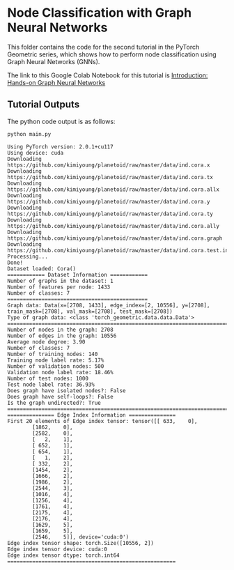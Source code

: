 # Node Classification with Graph Neural Networks

This folder contains the code for the second tutorial in the PyTorch Geometric series, which shows how to perform node classification using Graph Neural Networks (GNNs).

The link to this Google Colab Notebook for this tutorial is [Introduction: Hands-on Graph Neural Networks](https://colab.research.google.com/drive/14OvFnAXggxB8vM4e8vSURUp1TaKnovzX)

## Tutorial Outputs

The python code output is as follows:

```bash
python main.py
```

```plaintext
Using PyTorch version: 2.0.1+cu117
Using device: cuda
Downloading https://github.com/kimiyoung/planetoid/raw/master/data/ind.cora.x
Downloading https://github.com/kimiyoung/planetoid/raw/master/data/ind.cora.tx
Downloading https://github.com/kimiyoung/planetoid/raw/master/data/ind.cora.allx
Downloading https://github.com/kimiyoung/planetoid/raw/master/data/ind.cora.y
Downloading https://github.com/kimiyoung/planetoid/raw/master/data/ind.cora.ty
Downloading https://github.com/kimiyoung/planetoid/raw/master/data/ind.cora.ally
Downloading https://github.com/kimiyoung/planetoid/raw/master/data/ind.cora.graph
Downloading https://github.com/kimiyoung/planetoid/raw/master/data/ind.cora.test.index
Processing...
Done!
Dataset loaded: Cora()
============ Dataset Information ============
Number of graphs in the dataset: 1
Number of features per node: 1433
Number of classes: 7
=============================================
Graph data: Data(x=[2708, 1433], edge_index=[2, 10556], y=[2708], train_mask=[2708], val_mask=[2708], test_mask=[2708])
Type of graph data: <class 'torch_geometric.data.data.Data'>
===========================================================================================================
Number of nodes in the graph: 2708
Number of edges in the graph: 10556
Average node degree: 3.90
Number of classes: 7
Number of training nodes: 140
Training node label rate: 5.17%
Number of validation nodes: 500
Validation node label rate: 18.46%
Number of test nodes: 1000
Test node label rate: 36.93%
Does graph have isolated nodes?: False
Does graph have self-loops?: False
Is the graph undirected?: True
===========================================================================================================
=============== Edge Index Information ===============
First 20 elements of Edge index tensor: tensor([[ 633,    0],
        [1862,    0],
        [2582,    0],
        [   2,    1],
        [ 652,    1],
        [ 654,    1],
        [   1,    2],
        [ 332,    2],
        [1454,    2],
        [1666,    2],
        [1986,    2],
        [2544,    3],
        [1016,    4],
        [1256,    4],
        [1761,    4],
        [2175,    4],
        [2176,    4],
        [1629,    5],
        [1659,    5],
        [2546,    5]], device='cuda:0')
Edge index tensor shape: torch.Size([10556, 2])
Edge index tensor device: cuda:0
Edge index tensor dtype: torch.int64
======================================================
```


